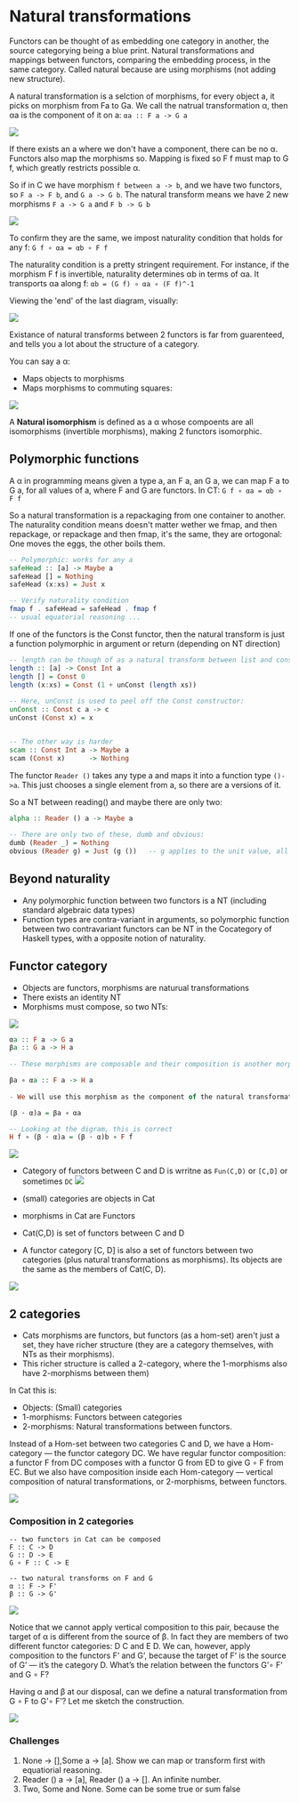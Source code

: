 # Natural transformations

Functors can be thought of as embedding one category in another, the source categorying being a blue print.
Natural transformations and mappings between functors, comparing the embedding process, in the same category.
Called natural because are using morphisms (not adding new structure).

A natural transformation is a selction of morphisms, for every object a, it picks on morphism from Fa to Ga.
We call the natrual transformation α, then αa is the component of it on a:
`αa :: F a -> G a`

![](2_natcomp.jpg)

If there exists an a where we don't have a component, there can be no α.
Functors also map the morphisms so. Mapping is fixed so F f must map to G f, which greatly restricts possible α.

So if in C we have morphism `f between a -> b`, and we have two functors, so `F a -> F b`, and `G a -> G b`.  The natural transform means we have 2 new morphisms `F a -> G a` and `F b -> G b`

![](3_naturality.jpg)

To confirm they are the same, we impost naturality condition that holds for any f:
`G f ∘ αa = αb ∘ F f`

The naturality condition is a pretty stringent requirement. For instance, if the morphism F f is invertible, naturality determines αb in terms of αa. It transports αa along f: `αb = (G f) ∘ αa ∘ (F f)^-1`

Viewing the 'end' of the last diagram, visually:

![](4_transport.jpg)

Existance of natural transforms between 2 functors is far from guarenteed, and tells
you a lot about the structure of a category.

You can say a α:

- Maps objects to morphisms
- Maps morphisms to commuting squares:

![](naturality.jpg)

A **Natural isomorphism** is defined as a α whose compoents are all isomorphisms (invertible morphisms), making 2 functors isomorphic.

## Polymorphic functions

A α in programming means given a type a, an F a, an G a, we can map F a to G a, for all values of a, where F and G are functors. In CT: `G f ∘ αa = αb ∘ F f`

So a natural transformation is a repackaging from one container to another.
The naturality condition means doesn't matter wether we fmap, and then repackage, or
repackage and then fmap, it's the same, they are ortogonal: One moves the eggs, the 
other boils them.

```haskell
-- Polymorphic: works for any a
safeHead :: [a] -> Maybe a
safeHead [] = Nothing
safeHead (x:xs) = Just x

-- Verify naturality condition
fmap f . safeHead = safeHead . fmap f
-- usual equatorial reasoning ...
```

If one of the functors is the Const functor, then the natural transform is just
a function polymorphic in argument or return (depending on NT direction)

```haskell
-- length can be though of as a natural transform between list and const int functors
length :: [a] -> Const Int a
length [] = Const 0
length (x:xs) = Const (1 + unConst (length xs))
      
-- Here, unConst is used to peel off the Const constructor:
unConst :: Const c a -> c
unConst (Const x) = x


-- The other way is harder
scam :: Const Int a -> Maybe a
scam (Const x)      -> Nothing
```
The functor `Reader ()` takes any type a and maps it into a function type `()->a`.
This just chooses a single element from a, so there are a versions of it.

So a NT between reading() and maybe there are only two:

```haskell
alpha :: Reader () a -> Maybe a
      
-- There are only two of these, dumb and obvious:
dumb (Reader _) = Nothing      
obvious (Reader g) = Just (g ())   -- g applies to the unit value, all we can do
```

## Beyond naturality

- Any polymorphic function between two functors is a NT (including standard algebraic data types)
- Function types are contra-variant in arguments, so polymorphic function between two contravariant functors can be NT in the Cocategory of Haskell types, with a opposite notion of naturality.

## Functor category

- Objects are functors, morphisms are naturual transformations
- There exists an identity NT
- Morphisms must compose, so two NTs:

![](5_vertical.jpg)

```haskell
αa :: F a -> G a
βa :: G a -> H a
      
-- These morphisms are composable and their composition is another morphism:

βa ∘ αa :: F a -> H a
      
- We will use this morphism as the component of the natural transformation β ⋅ α — the composition of two natural transformations β after α:

(β ⋅ α)a = βa ∘ αa

-- Looking at the digram, this is correct
H f ∘ (β ⋅ α)a = (β ⋅ α)b ∘ F f
```

![](6_verticalnaturality.jpg)

- Category of functors between C and D is wrritne as `Fun(C,D)` or `[C,D]` or sometimes `DC`
![](6a_vertical.jpg)


- (small) categories are objects in Cat
- morphisms in Cat are Functors
- Cat(C,D) is set of functors between C and D
- A functor category [C, D] is also a set of functors between two categories (plus natural transformations as morphisms). Its objects are the same as the members of Cat(C, D).

![](7_cathomset.jpg)

## 2 categories

- Cats morphisms are functors, but functors (as a hom-set) aren't just a set, they have richer structure (they are a category themselves, with NTs as their morphisms).  
- This richer structure is called a 2-category, where the 1-morphisms also have 2-morphisms between them)

In Cat this is:
- Objects: (Small) categories
- 1-morphisms: Functors between categories
- 2-morphisms: Natural transformations between functors.

Instead of a Hom-set between two categories C and D, we have a Hom-category — the functor category DC. We have regular functor composition: a functor F from DC composes with a functor G from ED to give G ∘ F from EC. But we also have composition inside each Hom-category — vertical composition of natural transformations, or 2-morphisms, between functors.

![](8_cat-2-cat.jpg)

### Composition in 2 categories

```
-- two functors in Cat can be composed
F :: C -> D
G :: D -> E
G ∘ F :: C -> E

-- two natural transforms on F and G
α :: F -> F'
β :: G -> G'
```

![](10_horizontal.jpg)

Notice that we cannot apply vertical composition to this pair, because the target of α is different from the source of β. In fact they are members of two different functor categories: D C and E D. We can, however, apply composition to the functors F’ and G’, because the target of F’ is the source of G’ — it’s the category D. What’s the relation between the functors G’∘ F’ and G ∘ F?

Having α and β at our disposal, can we define a natural transformation from G ∘ F to G’∘ F’? Let me sketch the construction.

![](9_horizontal.jpg)

### Challenges

1. None -> [],Some a -> [a].  Show we can map or transform first with equatiorial reasoning.
2. Reader () a -> [a], Reader () a -> [].  An infinite number.
3. Two, Some and None.  Some can be some true or sum false